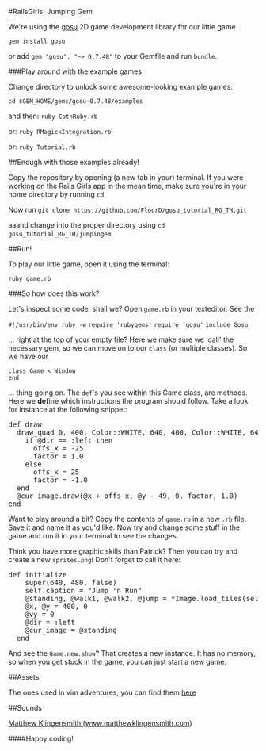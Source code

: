 #RailsGirls: Jumping Gem

We're using the [gosu](http://www.libgosu.org/) 2D game development library for our little game.

``` gem install gosu ```

or add ``` gem "gosu", "~> 0.7.48" ``` to your Gemfile and run ```bundle```.

###Play around with the example games

Change directory to unlock some awesome-looking example games:

``` cd $GEM_HOME/gems/gosu-0.7.48/examples ```

and then:
``` ruby CptnRuby.rb ```

or:
``` ruby RMagickIntegration.rb ```

or:
``` ruby Tutorial.rb ```

##Enough with those examples already!

Copy the repository by opening (a new tab in your) terminal. If you were working on the Rails Girls app in the mean time, make sure you're in your home directory by running ```cd```.

Now run
``` git clone https://github.com/FloorD/gosu_tutorial_RG_TH.git ```

aaand change into the proper directory using ```cd gosu_tutorial_RG_TH/jumpingem```.


##Run!

To play our little game, open it using the terminal:

``` ruby game.rb ```

###So how does this work?

Let's inspect some code, shall we? Open ```game.rb``` in your texteditor. See the

``` #!/usr/bin/env ruby -w ```
``` require 'rubygems' ```
``` require 'gosu' ```
``` include Gosu ```

... right at the top of your empty file? Here we make sure we 'call' the necessary gem, so we can move on to our ```class``` (or multiple classes).
So we have our

``` class Game < Window ```   
``` end ```

... thing going on. The ```def```'s you see within this Game class, are  methods. Here we **def**ine which instructions the program should follow. Take a look for instance at the following snippet:
<pre>
def draw
  draw_quad 0, 400, Color::WHITE, 640, 400, Color::WHITE, 640, 500, Color::WHITE, 0, 500, Color::WHITE
    if @dir == :left then
      offs_x = -25
      factor = 1.0
    else
      offs_x = 25
      factor = -1.0
  end
  @cur_image.draw(@x + offs_x, @y - 49, 0, factor, 1.0)
end
</pre>

Want to play around a bit? Copy the contents of ```game.rb``` in a new ```.rb``` file. Save it and name it as you'd like. Now try and change some stuff in the game and run it in your terminal to see the changes.

Think you have more graphic skills than Patrick? Then you can try and create a new ```sprites.png```! Don't forget to call it here:

<pre>
def initialize
    super(640, 480, false)
    self.caption = "Jump 'n Run"
    @standing, @walk1, @walk2, @jump = *Image.load_tiles(self, "sprites.png", 100, 160, false)
    @x, @y = 400, 0
    @vy = 0
    @dir = :left
    @cur_image = @standing
  end
</pre>

And see the ```Game.new.show```? That creates a new instance. It has no memory, so when you get stuck in the game, you can just start a new game.

##Assets

The ones used in vim adventures, you can find them [here](http://www.lostgarden.com/2007/05/dancs-miraculously-flexible-game.html)

##Sounds

[Matthew Klingensmith (www.matthewklingensmith.com)](http://opengameart.org/content/matts-creative-commons-music)

####Happy coding!
